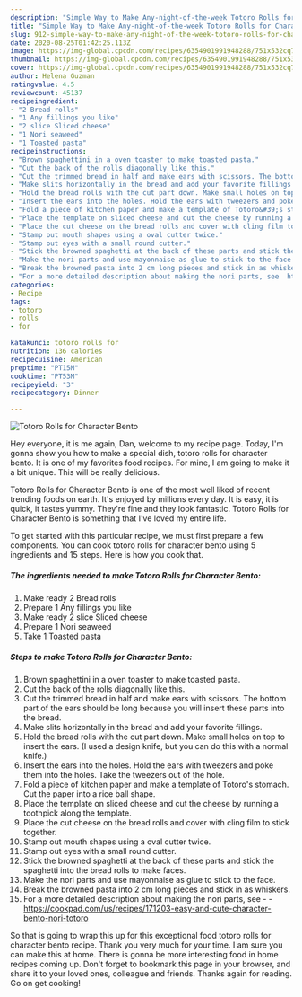 ```yaml
---
description: "Simple Way to Make Any-night-of-the-week Totoro Rolls for Character Bento"
title: "Simple Way to Make Any-night-of-the-week Totoro Rolls for Character Bento"
slug: 912-simple-way-to-make-any-night-of-the-week-totoro-rolls-for-character-bento
date: 2020-08-25T01:42:25.113Z
image: https://img-global.cpcdn.com/recipes/6354901991948288/751x532cq70/totoro-rolls-for-character-bento-recipe-main-photo.jpg
thumbnail: https://img-global.cpcdn.com/recipes/6354901991948288/751x532cq70/totoro-rolls-for-character-bento-recipe-main-photo.jpg
cover: https://img-global.cpcdn.com/recipes/6354901991948288/751x532cq70/totoro-rolls-for-character-bento-recipe-main-photo.jpg
author: Helena Guzman
ratingvalue: 4.5
reviewcount: 45137
recipeingredient:
- "2 Bread rolls"
- "1 Any fillings you like"
- "2 slice Sliced cheese"
- "1 Nori seaweed"
- "1 Toasted pasta"
recipeinstructions:
- "Brown spaghettini in a oven toaster to make toasted pasta."
- "Cut the back of the rolls diagonally like this."
- "Cut the trimmed bread in half and make ears with scissors. The bottom part of the ears should be long because you will insert these parts into the bread."
- "Make slits horizontally in the bread and add your favorite fillings."
- "Hold the bread rolls with the cut part down. Make small holes on top to insert the ears. (I used a design knife, but you can do this with a normal knife.)"
- "Insert the ears into the holes. Hold the ears with tweezers and poke them into the holes. Take the tweezers out of the hole."
- "Fold a piece of kitchen paper and make a template of Totoro&#39;s stomach. Cut the paper into a rice ball shape."
- "Place the template on sliced cheese and cut the cheese by running a toothpick along the template."
- "Place the cut cheese on the bread rolls and cover with cling film to stick together."
- "Stamp out mouth shapes using a oval cutter twice."
- "Stamp out eyes with a small round cutter."
- "Stick the browned spaghetti at the back of these parts and stick the spaghetti into the bread rolls to make faces."
- "Make the nori parts and use mayonnaise as glue to stick to the face."
- "Break the browned pasta into 2 cm long pieces and stick in as whiskers."
- "For a more detailed description about making the nori parts, see  https://cookpad.com/us/recipes/171203-easy-and-cute-character-bento-nori-totoro"
categories:
- Recipe
tags:
- totoro
- rolls
- for

katakunci: totoro rolls for 
nutrition: 136 calories
recipecuisine: American
preptime: "PT15M"
cooktime: "PT53M"
recipeyield: "3"
recipecategory: Dinner

---
```



![Totoro Rolls for Character Bento](https://img-global.cpcdn.com/recipes/6354901991948288/751x532cq70/totoro-rolls-for-character-bento-recipe-main-photo.jpg)

Hey everyone, it is me again, Dan, welcome to my recipe page. Today, I'm gonna show you how to make a special dish, totoro rolls for character bento. It is one of my favorites food recipes. For mine, I am going to make it a bit unique. This will be really delicious.



Totoro Rolls for Character Bento is one of the most well liked of recent trending foods on earth. It's enjoyed by millions every day. It is easy, it is quick, it tastes yummy. They're fine and they look fantastic. Totoro Rolls for Character Bento is something that I've loved my entire life.


To get started with this particular recipe, we must first prepare a few components. You can cook totoro rolls for character bento using 5 ingredients and 15 steps. Here is how you cook that.

<!--inarticleads1-->

##### The ingredients needed to make Totoro Rolls for Character Bento:

1. Make ready 2 Bread rolls
1. Prepare 1 Any fillings you like
1. Make ready 2 slice Sliced cheese
1. Prepare 1 Nori seaweed
1. Take 1 Toasted pasta




<!--inarticleads2-->

##### Steps to make Totoro Rolls for Character Bento:

1. Brown spaghettini in a oven toaster to make toasted pasta.
1. Cut the back of the rolls diagonally like this.
1. Cut the trimmed bread in half and make ears with scissors. The bottom part of the ears should be long because you will insert these parts into the bread.
1. Make slits horizontally in the bread and add your favorite fillings.
1. Hold the bread rolls with the cut part down. Make small holes on top to insert the ears. (I used a design knife, but you can do this with a normal knife.)
1. Insert the ears into the holes. Hold the ears with tweezers and poke them into the holes. Take the tweezers out of the hole.
1. Fold a piece of kitchen paper and make a template of Totoro&#39;s stomach. Cut the paper into a rice ball shape.
1. Place the template on sliced cheese and cut the cheese by running a toothpick along the template.
1. Place the cut cheese on the bread rolls and cover with cling film to stick together.
1. Stamp out mouth shapes using a oval cutter twice.
1. Stamp out eyes with a small round cutter.
1. Stick the browned spaghetti at the back of these parts and stick the spaghetti into the bread rolls to make faces.
1. Make the nori parts and use mayonnaise as glue to stick to the face.
1. Break the browned pasta into 2 cm long pieces and stick in as whiskers.
1. For a more detailed description about making the nori parts, see -  - https://cookpad.com/us/recipes/171203-easy-and-cute-character-bento-nori-totoro




So that is going to wrap this up for this exceptional food totoro rolls for character bento recipe. Thank you very much for your time. I am sure you can make this at home. There is gonna be more interesting food in home recipes coming up. Don't forget to bookmark this page in your browser, and share it to your loved ones, colleague and friends. Thanks again for reading. Go on get cooking!
